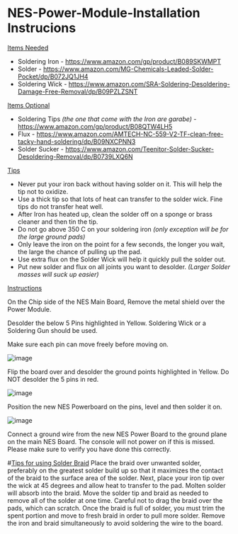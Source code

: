 # NES-Power-Module-Installation Instrucions

<ins>Items Needed</ins> 
- Soldering Iron - https://www.amazon.com/gp/product/B089SKWMPT
- Solder - https://www.amazon.com/MG-Chemicals-Leaded-Solder-Pocket/dp/B072JQ1JH4
- Soldering Wick - https://www.amazon.com/SRA-Soldering-Desoldering-Damage-Free-Removal/dp/B09PZLZSNT

<ins>Items Optional </ins> 
- Soldering Tips *(the one that come with the Iron are garabe)* - https://www.amazon.com/gp/product/B08QTW4LH5
- Flux - https://www.amazon.com/AMTECH-NC-559-V2-TF-clean-free-tacky-hand-soldering/dp/B09NXCPNN3
- Solder Sucker - https://www.amazon.com/Teenitor-Solder-Sucker-Desoldering-Removal/dp/B0739LXQ6N

<ins>Tips</ins> 
- Never put your iron back without having solder on it.  This will help the tip not to oxidize.
- Use a thick tip so that lots of heat can transfer to the solder wick.  Fine tips do not transfer heat well.
- After Iron has heated up, clean the solder off on a sponge or brass cleaner and then tin the tip.
- Do not go above 350 C on your soldering iron *(only exception will be for the large ground pads)*
- Only leave the iron on the point for a few seconds, the longer you wait, the large the chance of pulling up the pad.
- Use extra flux on the Solder Wick will help it quickly pull the solder out.
- Put new solder and flux on all joints you want to desolder.  *(Larger Solder masses will suck up easier)*

<ins>Instructions</ins> 

On the Chip side of the NES Main Board, Remove the metal shield over the Power Module.

Desolder the below 5 Pins highlighted in Yellow.  Soldering Wick or a Soldering Gun should be used.

Make sure each pin can move freely before moving on.

![image](https://user-images.githubusercontent.com/70423454/179365288-df28e6d7-2bf9-40c6-be32-d42333c60d89.png)



Flip the board over and desolder the ground points highlighted in Yellow.  Do NOT desolder the 5 pins in red.

![image](https://user-images.githubusercontent.com/70423454/179365236-274d3eb5-2d6a-498c-834b-30d47d30f796.png)



Position the new NES Powerboard on the pins, level and then solder it on.

![image](https://user-images.githubusercontent.com/70423454/179365084-cbc2710f-7526-4f7e-9ab1-cdfcf5b4c739.png)



Connect a ground wire from the new NES Power Board to the ground plane on the main NES Board.
The console will not power on if this is missed.  Please make sure to verify you have done this correctly.


#<ins>Tips for using Solder Braid</ins>
Place the braid over unwanted solder, preferably on the greatest solder build up so that it maximizes the contact of the braid to the surface area of the solder.
Next, place your iron tip over the wick at 45 degrees and allow heat to transfer to the pad. Molten solder will absorb into the braid.
Move the solder tip and braid as needed to remove all of the solder at one time. Careful not to drag the braid over the pads, which can scratch.
Once the braid is full of solder, you must trim the spent portion and move to fresh braid in order to pull more solder. Remove the iron and braid simultaneously to avoid soldering the wire to the board.
